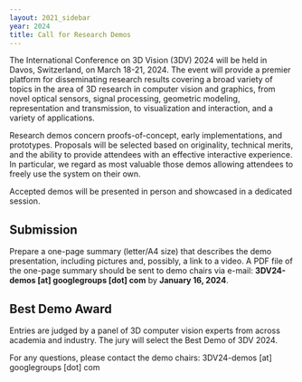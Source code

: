 ```yaml
---
layout: 2021_sidebar
year: 2024
title: Call for Research Demos
---
```


The International Conference on 3D Vision (3DV) 2024 will be held in Davos, Switzerland, on March 18-21, 2024.
The event will provide a premier platform for disseminating research results covering a broad variety of topics
in the area of 3D research in computer vision and graphics, from novel optical sensors, signal processing,
geometric modeling, representation and transmission, to visualization and interaction, and a variety of applications.


Research demos concern proofs-of-concept, early implementations, and prototypes.
Proposals will be selected based on originality, technical merits, and the ability
to provide attendees with an effective interactive experience. In particular, we regard
as most valuable those demos allowing attendees to freely use the system on their own.


Accepted demos will be presented in person and showcased in a dedicated session.


## Submission
Prepare a one-page summary (letter/A4 size) that describes the demo presentation,
including pictures and, possibly, a link to a video. A PDF file of the one-page summary
should be sent to demo chairs via e-mail: **3DV24-demos [at] googlegroups [dot] com** by
**January 16, 2024**.

## Best Demo Award
Entries are judged by a panel of 3D computer vision experts from across academia and industry.
The jury will select the Best Demo of 3DV 2024.

For any questions, please contact the demo chairs: 3DV24-demos [at] googlegroups [dot] com